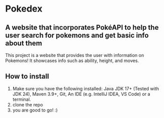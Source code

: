 # Pokedex

## A website that incorporates PokéAPI to help the user search for pokemons and get basic info about them

This project is a website that provides the user with information on Pokemons! It showcases info such as ability, height, and moves.

## How to install
1. Make sure you have the following installed: Java JDK 17+ (Tested with JDK 24), Maven 3.9+, Git, An IDE (e.g. IntelliJ IDEA, VS Code) or a terminal.
2. clone the repo
3. you are good to go! :)
